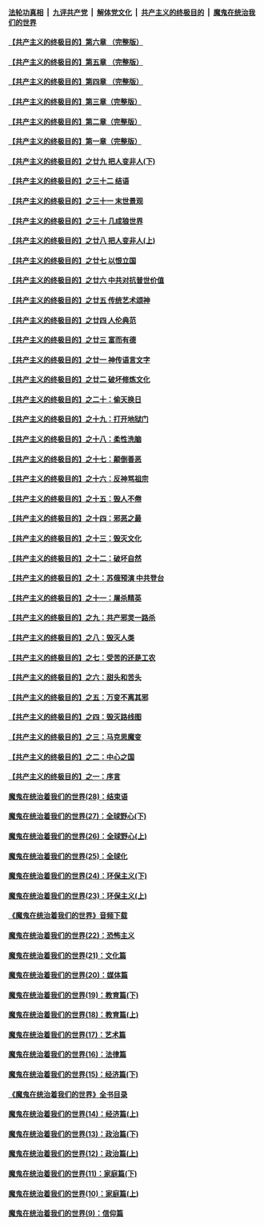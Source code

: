 ####  [法轮功真相](../../../../basic/blob/master/README.md?t=09170839) &nbsp;|&nbsp; [九评共产党](../../../../9ping.md/blob/master/README.md?t=09170839) &nbsp;|&nbsp; [解体党文化](../../../../jtdwh.md/blob/master/README.md?t=09170839)  &nbsp;|&nbsp; [共产主义的终极目的](../../../../gczydzjmd.md/blob/master/README.md?t=09170839) &nbsp;|&nbsp; [魔鬼在统治我们的世界](../../../../mgztzwmdsj.md/blob/master/README.md?t=09170839) 

#### [【共产主义的终极目的】第六章 （完整版）](../pages/nsc422/n11428913.md?t=09170839) 

#### [【共产主义的终极目的】第五章 （完整版）](../pages/nsc422/n11428912.md?t=09170839) 

#### [【共产主义的终极目的】第四章 （完整版）](../pages/nsc422/n11428907.md?t=09170839) 

#### [【共产主义的终极目的】第三章（完整版）](../pages/nsc422/n11428848.md?t=09170839) 

#### [【共产主义的终极目的】第二章（完整版）](../pages/nsc422/n11428831.md?t=09170839) 

#### [【共产主义的终极目的】第一章（完整版）](../pages/nsc422/n11417651.md?t=09170839) 

#### [【共产主义的终极目的】之廿九 把人变非人(下)](../pages/nsc422/n11344140.md?t=09170839) 

#### [【共产主义的终极目的】之三十二 结语](../pages/nsc422/n11360535.md?t=09170839) 

#### [【共产主义的终极目的】之三十一 末世景观](../pages/nsc422/n11351129.md?t=09170839) 

#### [【共产主义的终极目的】之三十 几成狼世界](../pages/nsc422/n11348280.md?t=09170839) 

#### [【共产主义的终极目的】之廿八 把人变非人(上)](../pages/nsc422/n11340492.md?t=09170839) 

#### [【共产主义的终极目的】之廿七 以恨立国](../pages/nsc422/n11336944.md?t=09170839) 

#### [【共产主义的终极目的】之廿六 中共对抗普世价值](../pages/nsc422/n11324785.md?t=09170839) 

#### [【共产主义的终极目的】之廿五 传统艺术颂神](../pages/nsc422/n11296396.md?t=09170839) 

#### [【共产主义的终极目的】之廿四 人伦典范](../pages/nsc422/n11296397.md?t=09170839) 

#### [【共产主义的终极目的】之廿三 富而有德](../pages/nsc422/n11283598.md?t=09170839) 

#### [【共产主义的终极目的】之廿一 神传语言文字](../pages/nsc422/n11263265.md?t=09170839) 

#### [【共产主义的终极目的】之廿二 破坏修炼文化](../pages/nsc422/n11245728.md?t=09170839) 

#### [【共产主义的终极目的】之二十：偷天换日](../pages/nsc422/n11238846.md?t=09170839) 

#### [【共产主义的终极目的】之十九：打开地狱门](../pages/nsc422/n11206376.md?t=09170839) 

#### [【共产主义的终极目的】之十八：柔性洗脑](../pages/nsc422/n11199994.md?t=09170839) 

#### [【共产主义的终极目的】之十七：颠倒善恶](../pages/nsc422/n11179782.md?t=09170839) 

#### [【共产主义的终极目的】之十六：反神骂祖宗](../pages/nsc422/n11166798.md?t=09170839) 

#### [【共产主义的终极目的】之十五：毁人不倦](../pages/nsc422/n11166792.md?t=09170839) 

#### [【共产主义的终极目的】之十四：邪恶之最](../pages/nsc422/n11150249.md?t=09170839) 

#### [【共产主义的终极目的】之十三：毁灭文化](../pages/nsc422/n11135227.md?t=09170839) 

#### [【共产主义的终极目的】之十二：破坏自然](../pages/nsc422/n11135214.md?t=09170839) 

#### [【共产主义的终极目的】之十：苏俄预演 中共登台](../pages/nsc422/n11118424.md?t=09170839) 

#### [【共产主义的终极目的】之十一：屠杀精英](../pages/nsc422/n11118442.md?t=09170839) 

#### [【共产主义的终极目的】之九：共产邪灵一路杀](../pages/nsc422/n11114139.md?t=09170839) 

#### [【共产主义的终极目的】之八：毁灭人类](../pages/nsc422/n11108503.md?t=09170839) 

#### [【共产主义的终极目的】之七：受苦的还是工农](../pages/nsc422/n11101809.md?t=09170839) 

#### [【共产主义的终极目的】之六：甜头和苦头](../pages/nsc422/n11096971.md?t=09170839) 

#### [【共产主义的终极目的】之五：万变不离其邪](../pages/nsc422/n11091285.md?t=09170839) 

#### [【共产主义的终极目的】之四：毁灭路线图](../pages/nsc422/n11086284.md?t=09170839) 

#### [【共产主义的终极目的】之三：马克思魔变](../pages/nsc422/n11061941.md?t=09170839) 

#### [【共产主义的终极目的】之二：中心之国](../pages/nsc422/n11047728.md?t=09170839) 

#### [【共产主义的终极目的】之一：序言](../pages/nsc422/n11086077.md?t=09170839) 

#### [魔鬼在统治着我们的世界(28)：结束语](../pages/nsc422/n10936246.md?t=09170839) 

#### [魔鬼在统治着我们的世界(27)：全球野心(下)](../pages/nsc422/n10928319.md?t=09170839) 

#### [魔鬼在统治着我们的世界(26)：全球野心(上)](../pages/nsc422/n10900318.md?t=09170839) 

#### [魔鬼在统治着我们的世界(25)：全球化](../pages/nsc422/n10788205.md?t=09170839) 

#### [魔鬼在统治着我们的世界(24)：环保主义(下)](../pages/nsc422/n10695307.md?t=09170839) 

#### [魔鬼在统治着我们的世界(23)：环保主义(上)](../pages/nsc422/n10688613.md?t=09170839) 

#### [《魔鬼在统治着我们的世界》音频下载](../pages/nsc422/n10635553.md?t=09170839) 

#### [魔鬼在统治着我们的世界(22)：恐怖主义](../pages/nsc422/n10614727.md?t=09170839) 

#### [魔鬼在统治着我们的世界(21)：文化篇](../pages/nsc422/n10597706.md?t=09170839) 

#### [魔鬼在统治着我们的世界(20)：媒体篇](../pages/nsc422/n10586579.md?t=09170839) 

#### [魔鬼在统治着我们的世界(19)：教育篇(下)](../pages/nsc422/n10564808.md?t=09170839) 

#### [魔鬼在统治着我们的世界(18)：教育篇(上)](../pages/nsc422/n10526970.md?t=09170839) 

#### [魔鬼在统治着我们的世界(17)：艺术篇](../pages/nsc422/n10499093.md?t=09170839) 

#### [魔鬼在统治着我们的世界(16)：法律篇](../pages/nsc422/n10485969.md?t=09170839) 

#### [魔鬼在统治着我们的世界(15)：经济篇(下)](../pages/nsc422/n10469975.md?t=09170839) 

#### [《魔鬼在统治着我们的世界》全书目录](../pages/nsc422/n10464261.md?t=09170839) 

#### [魔鬼在统治着我们的世界(14)：经济篇(上)](../pages/nsc422/n10457370.md?t=09170839) 

#### [魔鬼在统治着我们的世界(13)：政治篇(下)](../pages/nsc422/n10448270.md?t=09170839) 

#### [魔鬼在统治着我们的世界(12)：政治篇(上)](../pages/nsc422/n10444576.md?t=09170839) 

#### [魔鬼在统治着我们的世界(11)：家庭篇(下)](../pages/nsc422/n10440961.md?t=09170839) 

#### [魔鬼在统治着我们的世界(10)：家庭篇(上)](../pages/nsc422/n10435448.md?t=09170839) 

#### [魔鬼在统治着我们的世界(9)：信仰篇](../pages/nsc422/n10432159.md?t=09170839) 

